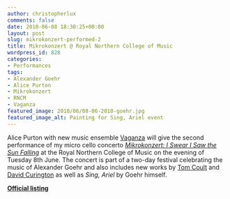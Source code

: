 ```yaml
---
author: christopherlux
comments: false
date: 2010-06-08 18:30:25+00:00
layout: post
slug: mikrokonzert-performed-2
title: Mikrokonzert @ Royal Northern College of Music
wordpress_id: 828
categories:
- Performances
tags:
- Alexander Goehr
- Alice Purton
- Mikrokonzert
- RNCM
- Vaganza
featured_image: 2010/06/08-06-2010-goehr.jpg
featured_image_alt: Painting for Sing, Ariel event
---
```


Alice Purton with new music ensemble [Vaganza](http://www.vaganza.manchester.ac.uk/) will give the second performance of my micro cello concerto [_Mikrokonzert: I Swear I Saw the Sun Falling_](/2009/06/mikrokonzert-2/) at the Royal Northern College of Music on the evening of Tuesday 8th June. The concert is part of a two-day festival celebrating the music of Alexander Goehr and also includes new works by [Tom Coult](http://www.tomcoult.com/) and [David Curington](http://www.davidcurington.com/) as well as _Sing, Ariel_ by Goehr himself.

[**Official listing**](http://www.rncm.ac.uk/component/option,com_events/task,view_detail/agid,1890/year,2010/month,06/day,08/Itemid,95/)
